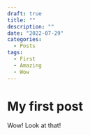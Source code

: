 ```yaml
---
draft: true
title: ""
description: ""
date: "2022-07-29"
categories:
  - Posts
tags:
  - First
  - Amazing
  - Wow
---
```


# My first post

Wow! Look at that!
